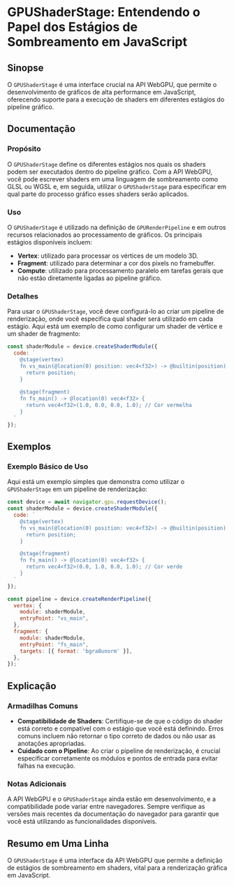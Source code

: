 <!--
Meta Description: # GPUShaderStage: Entendendo o Papel dos Estágios de Sombreamento em JavaScript ## Sinopse O `GPUShaderStage` é uma interface crucial na API WebGPU, q...
Meta Keywords: gpushaderstage, para, pipeline, vec4, f32
-->

# GPUShaderStage: Entendendo o Papel dos Estágios de Sombreamento em JavaScript

## Sinopse
O `GPUShaderStage` é uma interface crucial na API WebGPU, que permite o desenvolvimento de gráficos de alta performance em JavaScript, oferecendo suporte para a execução de shaders em diferentes estágios do pipeline gráfico.

## Documentação
### Propósito
O `GPUShaderStage` define os diferentes estágios nos quais os shaders podem ser executados dentro do pipeline gráfico. Com a API WebGPU, você pode escrever shaders em uma linguagem de sombreamento como GLSL ou WGSL e, em seguida, utilizar o `GPUShaderStage` para especificar em qual parte do processo gráfico esses shaders serão aplicados.

### Uso
O `GPUShaderStage` é utilizado na definição de `GPURenderPipeline` e em outros recursos relacionados ao processamento de gráficos. Os principais estágios disponíveis incluem:

- **Vertex**: utilizado para processar os vértices de um modelo 3D.
- **Fragment**: utilizado para determinar a cor dos pixels no framebuffer.
- **Compute**: utilizado para processamento paralelo em tarefas gerais que não estão diretamente ligadas ao pipeline gráfico.

### Detalhes
Para usar o `GPUShaderStage`, você deve configurá-lo ao criar um pipeline de renderização, onde você especifica qual shader será utilizado em cada estágio. Aqui está um exemplo de como configurar um shader de vértice e um shader de fragmento:

```javascript
const shaderModule = device.createShaderModule({
  code: `
    @stage(vertex)
    fn vs_main(@location(0) position: vec4<f32>) -> @builtin(position) vec4<f32> {
      return position;
    }
    
    @stage(fragment)
    fn fs_main() -> @location(0) vec4<f32> {
      return vec4<f32>(1.0, 0.0, 0.0, 1.0); // Cor vermelha
    }
  `
});
```

## Exemplos
### Exemplo Básico de Uso
Aqui está um exemplo simples que demonstra como utilizar o `GPUShaderStage` em um pipeline de renderização:

```javascript
const device = await navigator.gpu.requestDevice();
const shaderModule = device.createShaderModule({
  code: `
    @stage(vertex)
    fn vs_main(@location(0) position: vec4<f32>) -> @builtin(position) vec4<f32> {
      return position;
    }

    @stage(fragment)
    fn fs_main() -> @location(0) vec4<f32> {
      return vec4<f32>(0.0, 1.0, 0.0, 1.0); // Cor verde
    }
  `
});

const pipeline = device.createRenderPipeline({
  vertex: {
    module: shaderModule,
    entryPoint: "vs_main",
  },
  fragment: {
    module: shaderModule,
    entryPoint: "fs_main",
    targets: [{ format: 'bgra8unorm' }],
  },
});
```

## Explicação
### Armadilhas Comuns
- **Compatibilidade de Shaders**: Certifique-se de que o código do shader está correto e compatível com o estágio que você está definindo. Erros comuns incluem não retornar o tipo correto de dados ou não usar as anotações apropriadas.
- **Cuidado com o Pipeline**: Ao criar o pipeline de renderização, é crucial especificar corretamente os módulos e pontos de entrada para evitar falhas na execução.

### Notas Adicionais
A API WebGPU e o `GPUShaderStage` ainda estão em desenvolvimento, e a compatibilidade pode variar entre navegadores. Sempre verifique as versões mais recentes da documentação do navegador para garantir que você está utilizando as funcionalidades disponíveis.

## Resumo em Uma Linha
O `GPUShaderStage` é uma interface da API WebGPU que permite a definição de estágios de sombreamento em shaders, vital para a renderização gráfica em JavaScript.